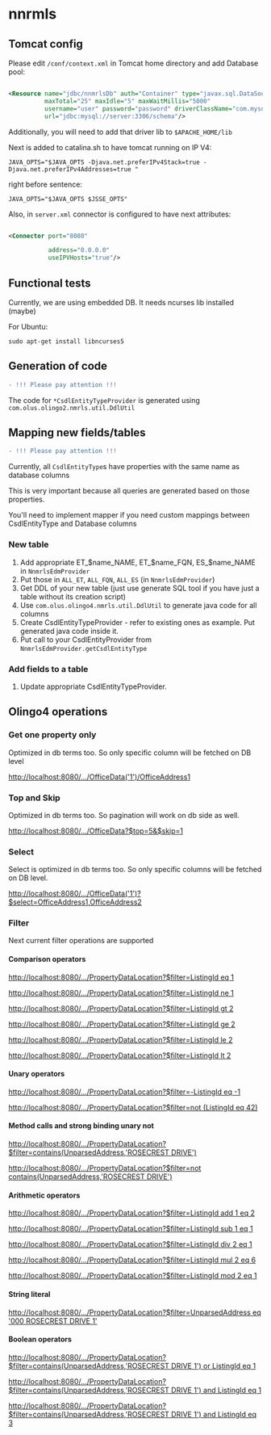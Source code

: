 # nnrmls

## Tomcat config

Please edit `/conf/context.xml` in Tomcat home directory and add Database pool:

```xml

<Resource name="jdbc/nnmrlsDb" auth="Container" type="javax.sql.DataSource"
          maxTotal="25" maxIdle="5" maxWaitMillis="5000"
          username="user" password="password" driverClassName="com.mysql.cj.jdbc.Driver"
          url="jdbc:mysql://server:3306/schema"/>

```

Additionally, you will need to add that driver lib to `$APACHE_HOME/lib`

Next is added to catalina.sh to have tomcat running on IP V4:

```shell
JAVA_OPTS="$JAVA_OPTS -Djava.net.preferIPv4Stack=true -Djava.net.preferIPv4Addresses=true "

```

right before sentence:

```shell
JAVA_OPTS="$JAVA_OPTS $JSSE_OPTS"
```

Also, in `server.xml` connector is configured to have next attributes:

```xml

<Connector port="8080"

           address="0.0.0.0"
           useIPVHosts="true"/>

```

## Functional tests

Currently, we are using embedded DB. It needs ncurses lib installed (maybe)

For Ubuntu:

```shell
sudo apt-get install libncurses5
```

## Generation of code

```diff
- !!! Please pay attention !!!
```

The code for `*CsdlEntityTypeProvider` is generated using `com.olus.olingo2.nmrls.util.DdlUtil`

## Mapping new fields/tables

```diff
- !!! Please pay attention !!!
```

Currently, all `CsdlEntityType`s have properties with the same name as database columns

This is very important because all queries are generated based on those properties.

You'll need to implement mapper if you need custom mappings between CsdlEntityType and Database columns

### New table

1) Add appropriate ET_$name_NAME, ET_$name_FQN, ES_$name_NAME in `NnmrlsEdmProvider`
2) Put those in `ALL_ET`, `ALL_FQN`, `ALL_ES` (in `NnmrlsEdmProvider`)
3) Get DDL of your new table (just use generate SQL tool if you have just a table without its creation script)
4) Use `com.olus.olingo4.nmrls.util.DdlUtil` to generate java code for all columns
5) Create CsdlEntityTypeProvider - refer to existing ones as example. Put generated java code inside it.
6) Put call to your CsdlEntityProvider from `NnmrlsEdmProvider.getCsdlEntityType`

### Add fields to a table

1) Update appropriate CsdlEntityTypeProvider.

## Olingo4 operations

### Get one property only

Optimized in db terms too. So only specific column will be fetched on DB level

[http://localhost:8080/.../OfficeData('1')/OfficeAddress1]()

### Top and Skip

Optimized in db terms too. So pagination will work on db side as well.

[http://localhost:8080/.../OfficeData?$top=5&$skip=1]()

### Select

Select is optimized in db terms too. So only specific columns will be fetched on DB level.

[http://localhost:8080/.../OfficeData('1')?$select=OfficeAddress1,OfficeAddress2]()

### Filter

Next current filter operations are supported

#### Comparison operators

[http://localhost:8080/.../PropertyDataLocation?$filter=ListingId eq 1]()

[http://localhost:8080/.../PropertyDataLocation?$filter=ListingId ne 1]()

[http://localhost:8080/.../PropertyDataLocation?$filter=ListingId gt 2]()

[http://localhost:8080/.../PropertyDataLocation?$filter=ListingId ge 2]()

[http://localhost:8080/.../PropertyDataLocation?$filter=ListingId le 2]()

[http://localhost:8080/.../PropertyDataLocation?$filter=ListingId lt 2]()

#### Unary operators

[http://localhost:8080/.../PropertyDataLocation?$filter=-ListingId eq -1]()

[http://localhost:8080/.../PropertyDataLocation?$filter=not (ListingId eq 42)]()

#### Method calls and strong binding unary not

[http://localhost:8080/.../PropertyDataLocation?$filter=contains(UnparsedAddress,'ROSECREST DRIVE')]()

[http://localhost:8080/.../PropertyDataLocation?$filter=not contains(UnparsedAddress,'ROSECREST DRIVE')]()

#### Arithmetic operators

[http://localhost:8080/.../PropertyDataLocation?$filter=ListingId add 1 eq 2]()

[http://localhost:8080/.../PropertyDataLocation?$filter=ListingId sub 1 eq 1]()

[http://localhost:8080/.../PropertyDataLocation?$filter=ListingId div 2 eq 1]()

[http://localhost:8080/.../PropertyDataLocation?$filter=ListingId mul 2 eq 6]()

[http://localhost:8080/.../PropertyDataLocation?$filter=ListingId mod 2 eq 1]()

#### String literal

[http://localhost:8080/.../PropertyDataLocation?$filter=UnparsedAddress eq '000 ROSECREST DRIVE 1']()

#### Boolean operators

[http://localhost:8080/.../PropertyDataLocation?$filter=contains(UnparsedAddress,'ROSECREST DRIVE 1') or ListingId eq 1]()

[http://localhost:8080/.../PropertyDataLocation?$filter=contains(UnparsedAddress,'ROSECREST DRIVE 1') and ListingId eq 1]()

[http://localhost:8080/.../PropertyDataLocation?$filter=contains(UnparsedAddress,'ROSECREST DRIVE 1') and ListingId eq 3]()
